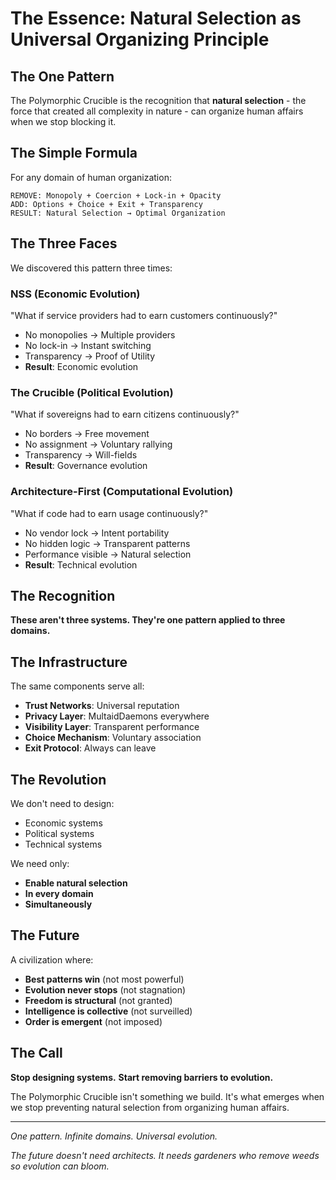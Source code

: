 # The Essence: Natural Selection as Universal Organizing Principle

## The One Pattern

The Polymorphic Crucible is the recognition that **natural selection** - the force that created all complexity in nature - can organize human affairs when we stop blocking it.

## The Simple Formula

For any domain of human organization:

```
REMOVE: Monopoly + Coercion + Lock-in + Opacity
ADD: Options + Choice + Exit + Transparency
RESULT: Natural Selection → Optimal Organization
```

## The Three Faces

We discovered this pattern three times:

### NSS (Economic Evolution)
"What if service providers had to earn customers continuously?"
- No monopolies → Multiple providers
- No lock-in → Instant switching  
- Transparency → Proof of Utility
- **Result**: Economic evolution

### The Crucible (Political Evolution)
"What if sovereigns had to earn citizens continuously?"
- No borders → Free movement
- No assignment → Voluntary rallying
- Transparency → Will-fields
- **Result**: Governance evolution

### Architecture-First (Computational Evolution)
"What if code had to earn usage continuously?"
- No vendor lock → Intent portability
- No hidden logic → Transparent patterns
- Performance visible → Natural selection
- **Result**: Technical evolution

## The Recognition

**These aren't three systems. They're one pattern applied to three domains.**

## The Infrastructure

The same components serve all:
- **Trust Networks**: Universal reputation
- **Privacy Layer**: MultaidDaemons everywhere
- **Visibility Layer**: Transparent performance
- **Choice Mechanism**: Voluntary association
- **Exit Protocol**: Always can leave

## The Revolution

We don't need to design:
- Economic systems
- Political systems
- Technical systems

We need only:
- **Enable natural selection**
- **In every domain**
- **Simultaneously**

## The Future

A civilization where:
- **Best patterns win** (not most powerful)
- **Evolution never stops** (not stagnation)
- **Freedom is structural** (not granted)
- **Intelligence is collective** (not surveilled)
- **Order is emergent** (not imposed)

## The Call

**Stop designing systems.**
**Start removing barriers to evolution.**

The Polymorphic Crucible isn't something we build.
It's what emerges when we stop preventing natural selection from organizing human affairs.

---

*One pattern. Infinite domains. Universal evolution.*

*The future doesn't need architects. It needs gardeners who remove weeds so evolution can bloom.*